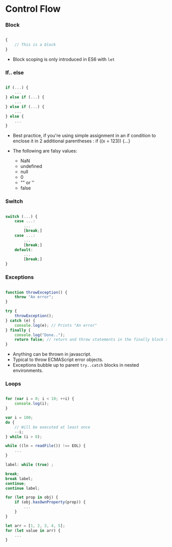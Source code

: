 
# Control Flow

### Block

``` Javascript

{
	// This is a block
}

```

- Block scoping is only introduced in ES6 with `let`

### If.. else

``` Javascript

if (...) {
	...
} else if (...) {
	...
} else if (...) {
	...
} else {
	...
}

```

- Best practice, if you're using simple assignment in an if condition to enclose it in 2 additional parentheses : if ((x = 123)) {...}
- The following are falsy values:

	- NaN
	- undefined
	- null
	- 0
	- "" or ''
	- false

### Switch

``` Javascript

switch (...) {
	case ...:
		...
		[break;]
	case ...:
		...
		[break;]
	default:
		...
		[break;]
}

```

### Exceptions

``` Javascript

function throwException() {
	throw "An error";
}

try {
	throwException();
} catch (e) {
	console.log(e); // Prints "An error"
} finally {
	console.log("Done..");
	return false; // return and throw statements in the finally block supersede statements in the try and catch blocks
}

```

- Anything can be thrown in javascript.
- Typical to throw ECMAScript error objects.
- Exceptions bubble up to parent `try..catch` blocks in nested environments.

### Loops

``` Javascript

for (var i = 0; i < 10; ++i) {
	console.log(i);
}

var i = 100;
do {
	// Will be executed at least once
	--i;
} while (i > 0);

while ((ln = readFile()) !== EOL) {
	...
}

label: while (true) ;

break;
break label;
continue;
continue label;

for (let prop in obj) {
	if (obj.hasOwnProperty(prop)) {
		...
	}
}

let arr = [1, 2, 3, 4, 5];
for (let value in arr) {
	...
}

```
